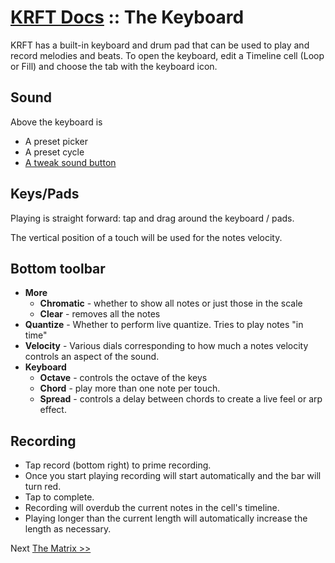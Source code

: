# [KRFT Docs](/docs) :: The Keyboard

KRFT has a built-in keyboard and drum pad that can be used to play and record melodies and beats.
To open the keyboard, edit a Timeline cell (Loop or Fill) and choose the tab with the keyboard icon.


## Sound

Above the keyboard is 

- A preset picker
- A preset cycle
- [A tweak sound button](../sound-settings)

## Keys/Pads

Playing is straight forward: tap and drag around the keyboard / pads.

The vertical position of a touch will be used for the notes velocity.


## Bottom toolbar

- **More**
    - **Chromatic** - whether to show all notes or just those in the scale
    - **Clear** - removes all the notes
- **Quantize** - Whether to perform live quantize. Tries to play notes "in time"
- **Velocity** - Various dials corresponding to how much a notes velocity controls an aspect of the sound. 
- **Keyboard** 
    - **Octave** - controls the octave of the keys
    - **Chord** - play more than one note per touch.
    - **Spread** - controls a delay between chords to create a live feel or arp effect.



## Recording

- Tap record (bottom right) to prime recording. 
- Once you start playing recording will start automatically and the bar will turn red.
- Tap to complete.
- Recording will overdub the current notes in the cell's timeline. 
- Playing longer than the current length will automatically increase the length as necessary.

Next [The Matrix >>](the-matrix)